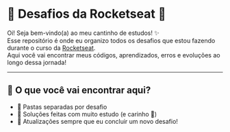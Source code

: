# 💜 Desafios da Rocketseat 🚀

Oi! Seja bem-vindo(a) ao meu cantinho de estudos! ✨  
Esse repositório é onde eu organizo todos os desafios que estou fazendo durante o curso da [Rocketseat](https://www.rocketseat.com.br/).  
Aqui você vai encontrar meus códigos, aprendizados, erros e evoluções ao longo dessa jornada!

---

## 🌱 O que você vai encontrar aqui?

- 📁 Pastas separadas por desafio
- 🧠 Soluções feitas com muito estudo (e carinho 💜)
- 🔁 Atualizações sempre que eu concluir um novo desafio!
